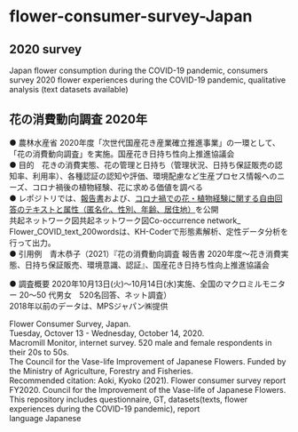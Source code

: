 # flower-consumer-survey-Japan  
  
## 2020 survey  
Japan flower consumption during the COVID-19 pandemic, consumers survey 2020
flower experiences during the COVID-19 pandemic, qualitative analysis (text datasets available)  
  
## 花の消費動向調査 2020年  
● 農林水産省 2020年度「次世代国産花き産業確立推進事業」の一環として、「花の消費動向調査」を実施。国産花き日持ち性向上推進協議会  
● 目的　花きの消費実態、花の管理と日持ち（管理状況、日持ち保証販売の認知率、利用率）、各種認証の認知や評価、環境配慮など生産プロセス情報へのニーズ、コロナ禍後の植物経験、花に求める価値を調べる   
● レポジトリでは、[報告書](https://github.com/gerdaresearch/Flower-consumer-survey-Japan/blob/main/Aoki_2021_%E8%8A%B1%E3%81%AE%E6%B6%88%E8%B2%BB%E5%8B%95%E5%90%91%E8%AA%BF%E6%9F%BB2020_Flower_consumer_survey_Japan.pdf)および、[コロナ禍での花・植物経験に関する自由回答のテキストと属性（匿名化、性別、年齢、居住地）](https://github.com/gerdaresearch/Flower-consumer-survey-Japan/blob/main/Flower_experiences_COVID19_textdata2020.xlsx)を公開  
共起ネットワーク図共起ネットワーク図Co-occurrence network_ Flower_COVID_text_200wordsは、KH-Coderで形態素解析、定性データ分析を行って出力。  
● 引用例　青木恭子（2021）『花の消費動向調査 報告書 2020年度～花き消費実態、日持ち保証販売、環境意識、認証』、国産花き日持ち性向上推進協議会  
  
● 調査概要 
2020年10月13日(火)～10月14日(水)実施、全国のマクロミルモニター 20～50 代男女　520名回答、ネット調査）  
2018年以前のデータは、MPSジャパン㈱提供  
  
Flower Consumer Survey, Japan.  
Tuesday, Octover 13 - Wednesday, October 14, 2020.  
Macromill Monitor, internet survey. 520 male and female respondents in their 20s to 50s.  
The Council for the Vase-life Improvement of Japanese Flowers. Funded by the Ministry of Agriculture, Forestry and Fisheries.  
Recommended citation: Aoki, Kyoko (2021). Flower consumer survey report FY2020. Council for the Improvement of the Vase-life of Japanese Flowers.    
This repository includes questionnaire, GT, datasets(texts, flower experiences during the COVID-19 pandemic), report   
language  Japanese  
  
